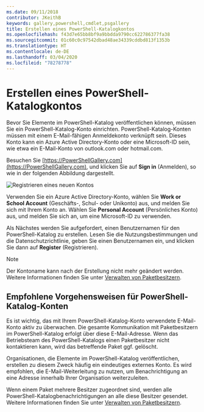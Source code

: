 ```yaml
---
ms.date: 09/11/2018
contributor: JKeithB
keywords: gallery,powershell,cmdlet,psgallery
title: Erstellen eines PowerShell-Katalogkontos
ms.openlocfilehash: f43d7e65bb8bf9a9bbdda9790cc622786377fa38
ms.sourcegitcommit: 01c60c0c97542dbad48ae34339cddbd813f1353b
ms.translationtype: HT
ms.contentlocale: de-DE
ms.lasthandoff: 03/04/2020
ms.locfileid: "78278778"
---
```

# <a name="creating-a-powershell-gallery-account"></a>Erstellen eines PowerShell-Katalogkontos

Bevor Sie Elemente im PowerShell-Katalog veröffentlichen können, müssen Sie ein PowerShell-Katalog-Konto einrichten.
PowerShell-Katalog-Konten müssen mit einem E-Mail-fähigen Anmeldekonto verknüpft sein. Dieses Konto kann ein Azure Active Directory-Konto oder eine Microsoft-ID sein, wie etwa ein E-Mail-Konto von outlook.com oder hotmail.com.

Besuchen Sie [https://PowerShellGallery.com](https://PowerShellGallery.com), und klicken Sie auf **Sign in** (Anmelden), so wie in der folgenden Abbildung dargestellt.

![Registrieren eines neuen Kontos](media/creating-an-account/CreateAccount-Register.png)

Verwenden Sie ein Azure Active Directory-Konto, wählen Sie **Work or School Account** (Geschäfts-, Schul- oder Unikonto) aus, und melden Sie sich mit Ihrem Konto an. Wählen Sie **Personal Account** (Persönliches Konto) aus, und melden Sie sich an, um eine Microsoft-ID zu verwenden.

Als Nächstes werden Sie aufgefordert, einen Benutzernamen für den PowerShell-Katalog zu erstellen. Lesen Sie die Nutzungsbestimmungen und die Datenschutzrichtlinie, geben Sie einen Benutzernamen ein, und klicken Sie dann auf **Register** (Registrieren).

> [!NOTE]
> Der Kontoname kann nach der Erstellung nicht mehr geändert werden. Weitere Informationen finden Sie unter [Verwalten von Paketbesitzern](managing-package-owners.md).

## <a name="recommended-practices-for-powershell-gallery-accounts"></a>Empfohlene Vorgehensweisen für PowerShell-Katalog-Konten

Es ist wichtig, das mit Ihrem PowerShell-Katalog-Konto verwendete E-Mail-Konto aktiv zu überwachen. Die gesamte Kommunikation mit Paketbesitzern im PowerShell-Katalog erfolgt über diese E-Mail-Adresse. Wenn das Betriebsteam des PowerShell-Katalogs einen Paketbesitzer nicht kontaktieren kann, wird das betreffende Paket ggf. gelöscht.

Organisationen, die Elemente im PowerShell-Katalog veröffentlichen, erstellen zu diesem Zweck häufig ein eindeutiges externes Konto. Es wird empfohlen, die E-Mail-Weiterleitung zu nutzen, um Benachrichtigung an eine Adresse innerhalb Ihrer Organisation weiterzuleiten.

Wenn einem Paket mehrere Besitzer zugeordnet sind, werden alle PowerShell-Katalogbenachrichtigungen an alle diese Besitzer gesendet. Weitere Informationen finden Sie unter [Verwalten von Paketbesitzern](managing-package-owners.md).
